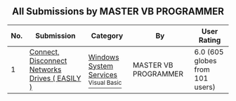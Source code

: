 ﻿<div align="center">

## All Submissions by MASTER VB PROGRAMMER

</div>

No.  | Submission | Category | By   | User Rating
---- | ---------- | -------- | ---- | -----------
1 | [Connect, Disconnect Networks Drives \( EASILY \)<br />](https://github.com/Planet-Source-Code/master-vb-programmer-connect-disconnect-networks-drives-easily__1-2209) | [Windows System Services<br /><sup>Visual Basic</sup>](../ByCategory/windows-system-services__1-35.md) | MASTER VB PROGRAMMER | 6.0 (605 globes from 101 users)
